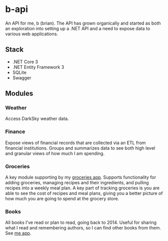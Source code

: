 # b-api
An API for me, b (brian). The API has grown organically and started as both an exploration into setting up a .NET API and a need to expose data to various web applications.

## Stack

* .NET Core 3
* .NET Entity Framework 3
* SQLite
* Swagger

## Modules

### Weather

Access DarkSky weather data.

### Finance

Expose views of financial records that are collected via an ETL from financial institutions. Groups and summarizes data to see both high level and granular views of how much I am spending.


### Groceries

A key module supporting by my [groceries app](https://brianbrown.dev/groceries). Supports functionality for adding groceries, managing recipes and their ingredients, and pulling recipes into a weekly meal plan. A key part of tracking groceries is you are able to see the cost of recipes and meal plans, giving you a better picture of how much you are going to spend at the grocery store.

### Books

All books I've read or plan to read, going back to 2014. Useful for sharing what I read and remembering authors, so I can find other books from them. See [me app](https://brianbrown.dev/me/reading/books).




